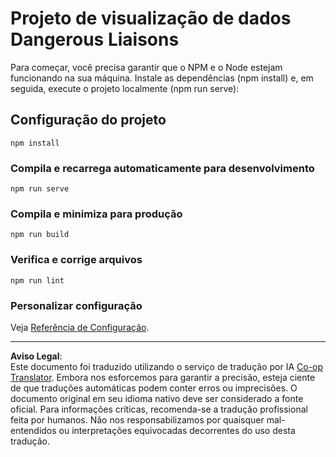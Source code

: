 <!--
CO_OP_TRANSLATOR_METADATA:
{
  "original_hash": "5c51a54dd89075a7a362890117b7ed9e",
  "translation_date": "2025-08-27T18:15:57+00:00",
  "source_file": "3-Data-Visualization/13-meaningful-visualizations/starter/README.md",
  "language_code": "br"
}
-->
# Projeto de visualização de dados Dangerous Liaisons

Para começar, você precisa garantir que o NPM e o Node estejam funcionando na sua máquina. Instale as dependências (npm install) e, em seguida, execute o projeto localmente (npm run serve):

## Configuração do projeto
```
npm install
```

### Compila e recarrega automaticamente para desenvolvimento
```
npm run serve
```

### Compila e minimiza para produção
```
npm run build
```

### Verifica e corrige arquivos
```
npm run lint
```

### Personalizar configuração
Veja [Referência de Configuração](https://cli.vuejs.org/config/).

---

**Aviso Legal**:  
Este documento foi traduzido utilizando o serviço de tradução por IA [Co-op Translator](https://github.com/Azure/co-op-translator). Embora nos esforcemos para garantir a precisão, esteja ciente de que traduções automáticas podem conter erros ou imprecisões. O documento original em seu idioma nativo deve ser considerado a fonte oficial. Para informações críticas, recomenda-se a tradução profissional feita por humanos. Não nos responsabilizamos por quaisquer mal-entendidos ou interpretações equivocadas decorrentes do uso desta tradução.